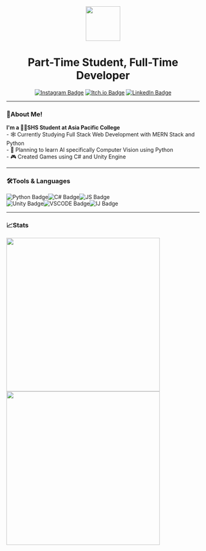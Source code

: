 
<div align="center">
  <img src="https://media.giphy.com/media/ZeNbK0L5cjnX64disL/giphy.gif" width="90px"/>
</div>
<h1 align="center">Part-Time Student, Full-Time Developer</h1>
<div id="badges" align="center">
  <a href="https://www.instagram.com/mbc.co_/"><img src="https://img.shields.io/badge/Instagram-E4405F?style=for-the-badge&logo=instagram&logoColor=white" alt="Instagram Badge"/></a>
  <a href="https://epyxx-27.itch.io"><img src="https://img.shields.io/badge/Itch.io-FA5C5C?style=for-the-badge&logo=itchdotio&logoColor=white" alt="Itch.io Badge"/></a>
  <a href="https://www.linkedin.com/in/max-benedict-chavez-a29347221/"><img src="https://img.shields.io/badge/LinkedIn-blue?style=for-the-badge&logo=linkedin&logoColor=white" alt="LinkedIn Badge"/></a>
</div>
<hr>
<h3>💌About Me!</h3>
<p>
	<b>I'm a 👨‍🎓SHS Student at Asia Pacific College</b>
	<br>
	- 🕸️ Currently Studying Full Stack Web Development with MERN Stack and Python 
	<br>
	- 👀 Planning to learn AI specifically Computer Vision using Python 
	<br>
	- 🎮 Created Games using C# and Unity Engine
</p>
<hr>
<div align="left">
<h3>🛠️Tools & Languages</h3>
<img src="https://img.shields.io/badge/Python-3776AB?style=for-the-badge&logo=python&logoColor=white" alt="Python Badge"/><img src="https://img.shields.io/badge/C%23-239120?style=for-the-badge&logo=c-sharp&logoColor=white" alt="C# Badge"/><img src="https://img.shields.io/badge/JavaScript-F7DF1E?style=for-the-badge&logo=javascript&logoColor=black" alt="JS Badge"/>
<br>
<img src="https://img.shields.io/badge/Unity-100000?style=for-the-badge&logo=unity&logoColor=white" alt="Unity Badge"/><img src="https://img.shields.io/badge/Visual_Studio_Code-0078D4?style=for-the-badge&logo=visual%20studio%20code&logoColor=white" alt="VSCODE Badge"/><img src="https://img.shields.io/badge/IntelliJ_IDEA-000000.svg?style=for-the-badge&logo=intellij-idea&logoColor=white" alt="IJ Badge"/>
<hr>
<div align="left">
	<h3>📈Stats</h3>
   <img width="400" src="http://github-readme-streak-stats.herokuapp.com?user=mbchavez27&theme=dark&date_format=%5BY.%5Dn.j" /> 
	<br>
	<img width="400" src="https://github-readme-stats.vercel.app/api/top-langs/?username=mbchavez27&layout=compact&theme=dark" /> 
	</div>

<!--
**mbchavez27/mbchavez27** is a ✨ _special_ ✨ repository because its `README.md` (this file) appears on your GitHub profile.-->
